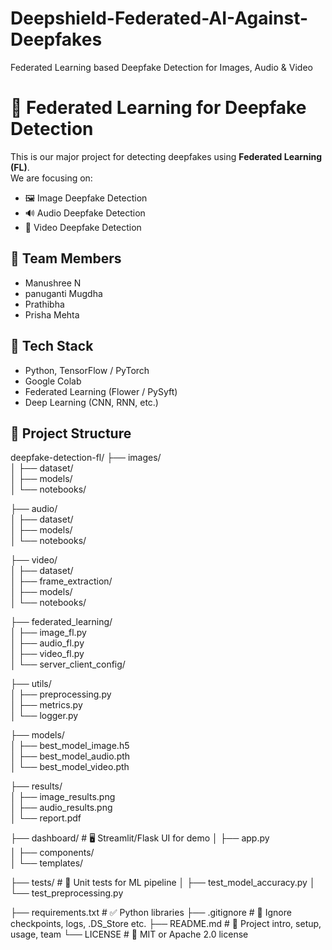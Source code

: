 # Deepshield-Federated-AI-Against-Deepfakes
Federated Learning based Deepfake Detection for Images, Audio &amp; Video


# 🧠 Federated Learning for Deepfake Detection 

This is our major project for detecting deepfakes using **Federated Learning (FL)**.  
We are focusing on:
- 🖼️ Image Deepfake Detection
- 🔊 Audio Deepfake Detection
- 🎥 Video Deepfake Detection

## 👥 Team Members
- Manushree N
- panuganti Mugdha
- Prathibha
- Prisha Mehta

## 🔧 Tech Stack
- Python, TensorFlow / PyTorch
- Google Colab
- Federated Learning (Flower / PySyft)
- Deep Learning (CNN, RNN, etc.)

## 📁 Project Structure

deepfake-detection-fl/
├── images/                     
│   ├── dataset/                
│   ├── models/                 
│   └── notebooks/              

├── audio/                      
│   ├── dataset/                
│   ├── models/                 
│   └── notebooks/              

├── video/                      
│   ├── dataset/                
│   ├── frame_extraction/       
│   ├── models/                 
│   └── notebooks/              

├── federated_learning/         
│   ├── image_fl.py             
│   ├── audio_fl.py             
│   ├── video_fl.py             
│   └── server_client_config/   

├── utils/                      
│   ├── preprocessing.py        
│   ├── metrics.py              
│   └── logger.py               

├── models/                     
│   ├── best_model_image.h5     
│   ├── best_model_audio.pth    
│   └── best_model_video.pth    

├── results/                    
│   ├── image_results.png       
│   ├── audio_results.png       
│   └── report.pdf              

├── dashboard/                 # 🖥️ Streamlit/Flask UI for demo
│   ├── app.py                  
│   ├── components/             
│   └── templates/              

├── tests/                     # 🧪 Unit tests for ML pipeline
│   ├── test_model_accuracy.py 
│   └── test_preprocessing.py  

├── requirements.txt            # ✅ Python libraries
├── .gitignore                  # 🚫 Ignore checkpoints, logs, .DS_Store etc.
├── README.md                   # 📘 Project intro, setup, usage, team
└── LICENSE                     # 📝 MIT or Apache 2.0 license
